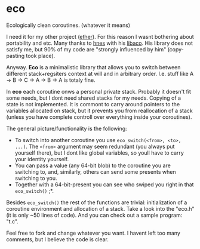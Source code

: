# eco
Ecologically clean coroutines. (whatever it means)

I need it for my other project ([ether](https://github.com/pidhii/ether)). For this reason I wasnt bothering about portability and etc.
Many thanks to [hnes](https://github.com/hnes) with his [libaco](https://github.com/hnes/libaco).
His library does not satisfy me, but 90% of my code are "strongly influenced by him" (copy-pasting took place).

Anyway. **Eco** is a minimalistic library that allows you to switch between different stack+regsiters context at will and in arbitrary order.
I.e. stuff like
  A -> B -> C -> A -> B -> A
is totaly fine.

In **eco** each coroutine onws a personal private stack. Probably it doesn't fit some needs, but I dont need shared stacks for my needs.
Copying of a state is not implemented. It is commont to carry around pointers to the variables allocated on stack, but it prevents you from reallocation of a stack (unless you have complete controll over everything inside your coroutines).

The general picture/functionality is the following:
- To switch into another coroutine you use `eco_switch(<from>, <to>, ...)`. The `<from>` argument may seem redundant (you always put yourself there), but I dont like global variables, so youll have to carry your identity yourself.
- You can pass a value (any 64-bit blob) to the coroutine you are switching to, and, similarly, others can send some presents when switching to you.
- Together with a 64-bit-present you can see who swiped you right in that `eco_switch()` ;\*.

Besides `eco_switch()` the rest of the functions are trivial: initialization of a coroutine environment and allocation of a stack.
Take a look into the "eco.h" (it is only ~50 lines of code).
And you can check out a sample program: "t.c".

Feel free to fork and change whatever you want. I havent left too many comments, but I believe the code is clear.
